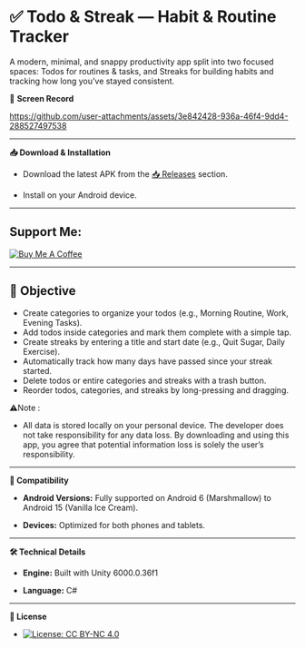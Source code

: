 # **✅ Todo & Streak — Habit & Routine Tracker**

A modern, minimal, and snappy productivity app split into two focused spaces: Todos for routines & tasks, and Streaks for building habits and tracking how long you’ve stayed consistent.

📸 **Screen Record**

https://github.com/user-attachments/assets/3e842428-936a-46f4-9dd4-288527497538


---


**📥 Download & Installation**

- Download the latest APK from the [📥 Releases](https://github.com/lNyctophilia/Todo/releases) section.

- Install on your Android device.


---


## Support Me:
[![Buy Me A Coffee](https://img.shields.io/badge/Buy%20Me%20A%20Coffee-FFDD00?style=for-the-badge&logo=buy-me-a-coffee&logoColor=black)](https://buymeacoffee.com/lNyctophilia)


---


## 🎯 Objective

- Create categories to organize your todos (e.g., Morning Routine, Work, Evening Tasks).
- Add todos inside categories and mark them complete with a simple tap.
- Create streaks by entering a title and start date (e.g., Quit Sugar, Daily Exercise).
- Automatically track how many days have passed since your streak started.
- Delete todos or entire categories and streaks with a trash button.
- Reorder todos, categories, and streaks by long-pressing and dragging.

⚠️Note : 
- All data is stored locally on your personal device. The developer does not take responsibility for any data loss. By downloading and using this app, you agree that potential information loss is solely the user’s responsibility.


---


**📱 Compatibility**

- **Android Versions:** Fully supported on Android 6 (Marshmallow) to Android 15 (Vanilla Ice Cream).

- **Devices:** Optimized for both phones and tablets.


---


**🛠️ Technical Details**

- **Engine:** Built with Unity 6000.0.36f1

- **Language:** C#


---


**📜 License**

- [![License: CC BY-NC 4.0](https://img.shields.io/badge/License-CC%20BY--NC%204.0-lightgrey.svg)](https://creativecommons.org/licenses/by-nc/4.0/)


